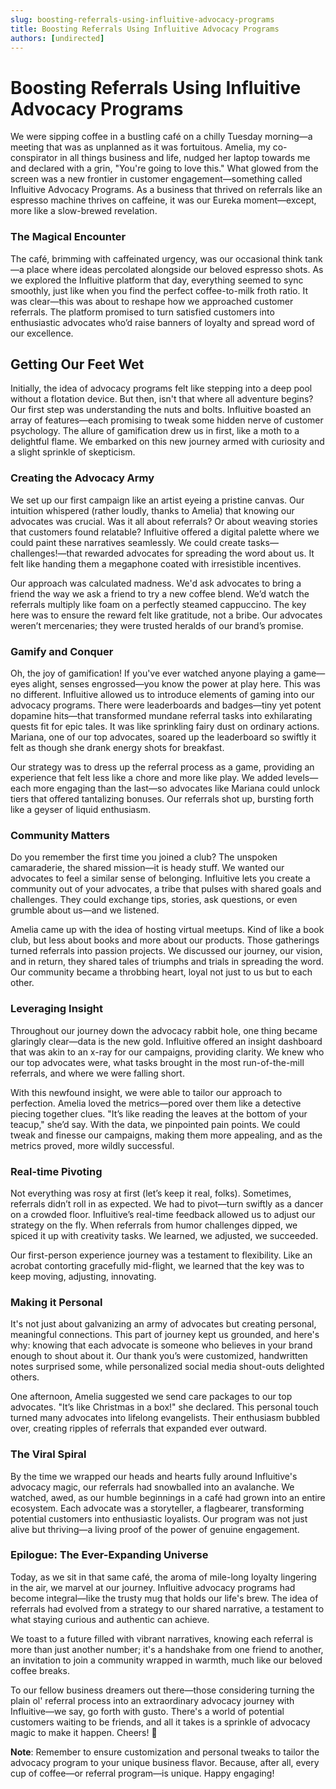 ```yaml
---
slug: boosting-referrals-using-influitive-advocacy-programs
title: Boosting Referrals Using Influitive Advocacy Programs
authors: [undirected]
---
```



# Boosting Referrals Using Influitive Advocacy Programs

We were sipping coffee in a bustling café on a chilly Tuesday morning—a meeting that was as unplanned as it was fortuitous. Amelia, my co-conspirator in all things business and life, nudged her laptop towards me and declared with a grin, "You're going to love this." What glowed from the screen was a new frontier in customer engagement—something called Influitive Advocacy Programs. As a business that thrived on referrals like an espresso machine thrives on caffeine, it was our Eureka moment—except, more like a slow-brewed revelation.

### The Magical Encounter

The café, brimming with caffeinated urgency, was our occasional think tank—a place where ideas percolated alongside our beloved espresso shots. As we explored the Influitive platform that day, everything seemed to sync smoothly, just like when you find the perfect coffee-to-milk froth ratio. It was clear—this was about to reshape how we approached customer referrals. The platform promised to turn satisfied customers into enthusiastic advocates who’d raise banners of loyalty and spread word of our excellence.

## Getting Our Feet Wet

Initially, the idea of advocacy programs felt like stepping into a deep pool without a flotation device. But then, isn't that where all adventure begins? Our first step was understanding the nuts and bolts. Influitive boasted an array of features—each promising to tweak some hidden nerve of customer psychology. The allure of gamification drew us in first, like a moth to a delightful flame. We embarked on this new journey armed with curiosity and a slight sprinkle of skepticism.

### Creating the Advocacy Army

We set up our first campaign like an artist eyeing a pristine canvas. Our intuition whispered (rather loudly, thanks to Amelia) that knowing our advocates was crucial. Was it all about referrals? Or about weaving stories that customers found relatable? Influitive offered a digital palette where we could paint these narratives seamlessly. We could create tasks—challenges!—that rewarded advocates for spreading the word about us. It felt like handing them a megaphone coated with irresistible incentives.

Our approach was calculated madness. We'd ask advocates to bring a friend the way we ask a friend to try a new coffee blend. We’d watch the referrals multiply like foam on a perfectly steamed cappuccino. The key here was to ensure the reward felt like gratitude, not a bribe. Our advocates weren’t mercenaries; they were trusted heralds of our brand’s promise.

### Gamify and Conquer

Oh, the joy of gamification! If you've ever watched anyone playing a game—eyes alight, senses engrossed—you know the power at play here. This was no different. Influitive allowed us to introduce elements of gaming into our advocacy programs. There were leaderboards and badges—tiny yet potent dopamine hits—that transformed mundane referral tasks into exhilarating quests fit for epic tales. It was like sprinkling fairy dust on ordinary actions. Mariana, one of our top advocates, soared up the leaderboard so swiftly it felt as though she drank energy shots for breakfast.

Our strategy was to dress up the referral process as a game, providing an experience that felt less like a chore and more like play. We added levels—each more engaging than the last—so advocates like Mariana could unlock tiers that offered tantalizing bonuses. Our referrals shot up, bursting forth like a geyser of liquid enthusiasm.

### Community Matters

Do you remember the first time you joined a club? The unspoken camaraderie, the shared mission—it is heady stuff. We wanted our advocates to feel a similar sense of belonging. Influitive lets you create a community out of your advocates, a tribe that pulses with shared goals and challenges. They could exchange tips, stories, ask questions, or even grumble about us—and we listened.

Amelia came up with the idea of hosting virtual meetups. Kind of like a book club, but less about books and more about our products. Those gatherings turned referrals into passion projects. We discussed our journey, our vision, and in return, they shared tales of triumphs and trials in spreading the word. Our community became a throbbing heart, loyal not just to us but to each other.

### Leveraging Insight

Throughout our journey down the advocacy rabbit hole, one thing became glaringly clear—data is the new gold. Influitive offered an insight dashboard that was akin to an x-ray for our campaigns, providing clarity. We knew who our top advocates were, what tasks brought in the most run-of-the-mill referrals, and where we were falling short.

With this newfound insight, we were able to tailor our approach to perfection. Amelia loved the metrics—pored over them like a detective piecing together clues. "It’s like reading the leaves at the bottom of your teacup," she’d say. With the data, we pinpointed pain points. We could tweak and finesse our campaigns, making them more appealing, and as the metrics proved, more wildly successful.

### Real-time Pivoting

Not everything was rosy at first (let’s keep it real, folks). Sometimes, referrals didn’t roll in as expected. We had to pivot—turn swiftly as a dancer on a crowded floor. Influitive’s real-time feedback allowed us to adjust our strategy on the fly. When referrals from humor challenges dipped, we spiced it up with creativity tasks. We learned, we adjusted, we succeeded.

Our first-person experience journey was a testament to flexibility. Like an acrobat contorting gracefully mid-flight, we learned that the key was to keep moving, adjusting, innovating.

### Making it Personal

It's not just about galvanizing an army of advocates but creating personal, meaningful connections. This part of journey kept us grounded, and here's why: knowing that each advocate is someone who believes in your brand enough to shout about it. Our thank you’s were customized, handwritten notes surprised some, while personalized social media shout-outs delighted others.

One afternoon, Amelia suggested we send care packages to our top advocates. "It’s like Christmas in a box!" she declared. This personal touch turned many advocates into lifelong evangelists. Their enthusiasm bubbled over, creating ripples of referrals that expanded ever outward.

### The Viral Spiral

By the time we wrapped our heads and hearts fully around Influitive's advocacy magic, our referrals had snowballed into an avalanche. We watched, awed, as our humble beginnings in a café had grown into an entire ecosystem. Each advocate was a storyteller, a flagbearer, transforming potential customers into enthusiastic loyalists. Our program was not just alive but thriving—a living proof of the power of genuine engagement.

### Epilogue: The Ever-Expanding Universe

Today, as we sit in that same café, the aroma of mile-long loyalty lingering in the air, we marvel at our journey. Influitive advocacy programs had become integral—like the trusty mug that holds our life's brew. The idea of referrals had evolved from a strategy to our shared narrative, a testament to what staying curious and authentic can achieve.

We toast to a future filled with vibrant narratives, knowing each referral is more than just another number; it's a handshake from one friend to another, an invitation to join a community wrapped in warmth, much like our beloved coffee breaks.

To our fellow business dreamers out there—those considering turning the plain ol' referral process into an extraordinary advocacy journey with Influitive—we say, go forth with gusto. There's a world of potential customers waiting to be friends, and all it takes is a sprinkle of advocacy magic to make it happen. Cheers! 🥂

**Note**: Remember to ensure customization and personal tweaks to tailor the advocacy program to your unique business flavor. Because, after all, every cup of coffee—or referral program—is unique. Happy engaging!
